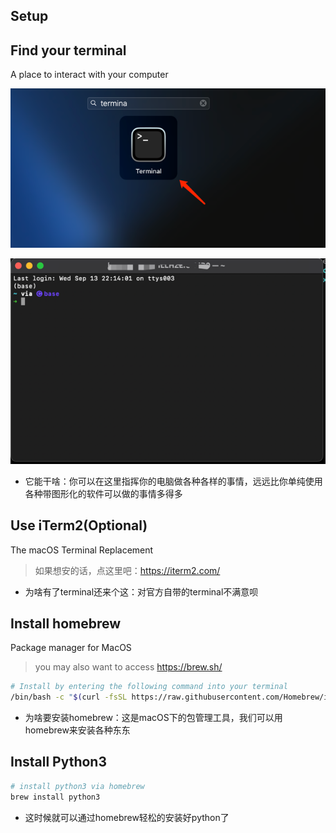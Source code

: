 Setup
-----

## Find your terminal
A place to interact with your computer

![where is your terminal](../imgs/where_is_terminal.png)

![welcom_page_terminal](../imgs/welcome_page_terminal.png)

- 它能干啥：你可以在这里指挥你的电脑做各种各样的事情，远远比你单纯使用各种带图形化的软件可以做的事情多得多

## Use iTerm2(Optional)
The macOS Terminal Replacement

> 如果想安的话，点这里吧：https://iterm2.com/

- 为啥有了terminal还来个这：对官方自带的terminal不满意呗

## Install homebrew
Package manager for MacOS
> you may also want to access https://brew.sh/
```bash
# Install by entering the following command into your terminal
/bin/bash -c "$(curl -fsSL https://raw.githubusercontent.com/Homebrew/install/HEAD/install.sh)"
```

- 为啥要安装homebrew：这是macOS下的包管理工具，我们可以用homebrew来安装各种东东

## Install Python3
```bash
# install python3 via homebrew 
brew install python3
```

- 这时候就可以通过homebrew轻松的安装好python了